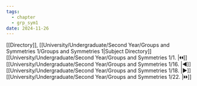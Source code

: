 ```yaml
---
tags:
  - chapter
  - grp_sym1
date: 2024-11-26
---
```

[[Directory]], [[University/Undergraduate/Second Year/Groups and Symmetries 1/Groups and Symmetries 1|Subject Directory]]
[[University/Undergraduate/Second Year/Groups and Symmetries 1/1. |🞀🞀]] [[University/Undergraduate/Second Year/Groups and Symmetries 1/16. |◀]] [[University/Undergraduate/Second Year/Groups and Symmetries 1/18. |▶]] [[University/Undergraduate/Second Year/Groups and Symmetries 1/22. |🞂🞂]]
# 
## 
### 